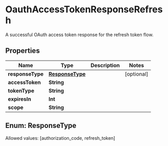 

# OauthAccessTokenResponseRefresh

A successful OAuth access token response for the refresh token flow.

## Properties

Name | Type | Description | Notes
------------ | ------------- | ------------- | -------------
**responseType** | [**ResponseType**](#ResponseType) |  |  [optional]
**accessToken** | **String** |  | 
**tokenType** | **String** |  | 
**expiresIn** | **Int** |  | 
**scope** | **String** |  | 


## Enum: ResponseType
Allowed values: [authorization_code, refresh_token]




